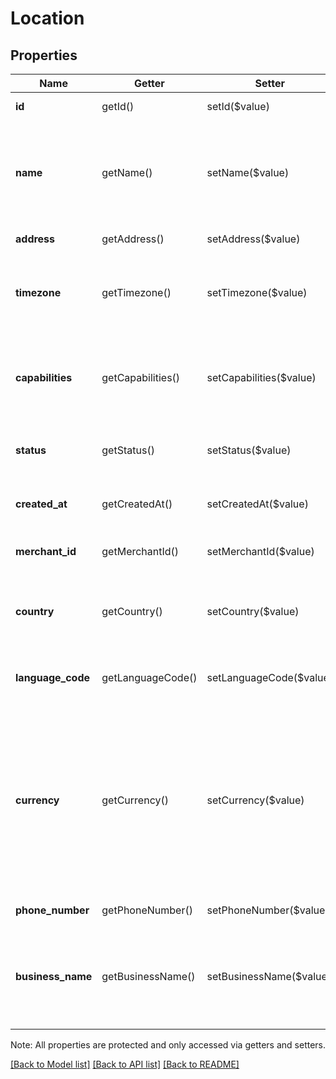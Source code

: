 # Location

## Properties
Name | Getter | Setter | Type | Description | Notes
------------ | ------------- | ------------- | ------------- | ------------- | -------------
**id** | getId() | setId($value) | **string** | The location&#39;s unique ID. | [optional] 
**name** | getName() | setName($value) | **string** | The location&#39;s name. Location names are set by the location owner and displayed in the dashboard as the location&#39;s nickname | [optional] 
**address** | getAddress() | setAddress($value) | [**\SquareConnect\Model\Address**](Address.md) | The location&#39;s physical address. | [optional] 
**timezone** | getTimezone() | setTimezone($value) | **string** | The [IANA Timezone Database](https://www.iana.org/time-zones) identifier for the location&#39;s timezone. | [optional] 
**capabilities** | getCapabilities() | setCapabilities($value) | **string[]** | Indicates which Square features are enabled for the location.  See [LocationCapability](#type-locationcapability) for possible values. | [optional] 
**status** | getStatus() | setStatus($value) | **string** | The location&#39;s status  See [LocationStatus](#type-locationstatus) for possible values. | [optional] 
**created_at** | getCreatedAt() | setCreatedAt($value) | **string** | The time when the location was created, in RFC 3339 format. | [optional] 
**merchant_id** | getMerchantId() | setMerchantId($value) | **string** | The identifier of the merchant that owns the location. | [optional] 
**country** | getCountry() | setCountry($value) | **string** | The location&#39;s country, in ISO 3166-1-alpha-2 format.  See [Country](#type-country) for possible values. | [optional] 
**language_code** | getLanguageCode() | setLanguageCode($value) | **string** | The language associated with the location in [BCP 47 format](https://tools.ietf.org/html/bcp47#appendix-A). | [optional] 
**currency** | getCurrency() | setCurrency($value) | **string** | The currency used for all transactions at this location, specified in __ISO 4217 format__. For example, the currency for a location processing transactions in the United States is &#39;USD&#39;.  See [Currency](#type-currency) for possible values. | [optional] 
**phone_number** | getPhoneNumber() | setPhoneNumber($value) | **string** | The location&#39;s phone_number. | [optional] 
**business_name** | getBusinessName() | setBusinessName($value) | **string** | The location&#39;s business_name which is shown to its customers. For example, this is the name printed on its customer&#39;s receipts. | [optional] 

Note: All properties are protected and only accessed via getters and setters.

[[Back to Model list]](../../README.md#documentation-for-models) [[Back to API list]](../../README.md#documentation-for-api-endpoints) [[Back to README]](../../README.md)


